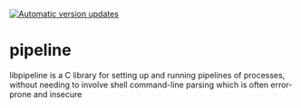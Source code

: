 [![Automatic version updates](https://github.com/ZOSOpenTools/libpipelineport/actions/workflows/bump.yml/badge.svg)](https://github.com/ZOSOpenTools/libpipelineport/actions/workflows/bump.yml)

# pipeline

libpipeline is a C library for setting up and running pipelines of processes, without needing to involve shell command-line parsing which is often error-prone and insecure
